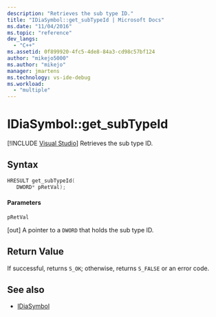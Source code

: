 ```yaml
---
description: "Retrieves the sub type ID."
title: "IDiaSymbol::get_subTypeId | Microsoft Docs"
ms.date: "11/04/2016"
ms.topic: "reference"
dev_langs:
  - "C++"
ms.assetid: 0f899920-4fc5-4de8-84a3-cd98c57bf124
author: "mikejo5000"
ms.author: "mikejo"
manager: jmartens
ms.technology: vs-ide-debug
ms.workload:
  - "multiple"
---
```

# IDiaSymbol::get_subTypeId

 [!INCLUDE [Visual Studio](~/includes/applies-to-version/vs-windows-only.md)]
Retrieves the sub type ID.

## Syntax

```C++
HRESULT get_subTypeId(
   DWORD* pRetVal);
```

#### Parameters
 `pRetVal`

[out] A pointer to a `DWORD` that holds the sub type ID.

## Return Value
 If successful, returns `S_OK`; otherwise, returns `S_FALSE` or an error code.

## See also
- [IDiaSymbol](../../debugger/debug-interface-access/idiasymbol.md)
